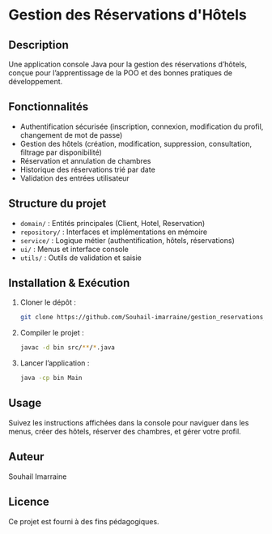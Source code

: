 # Gestion des Réservations d'Hôtels

## Description
Une application console Java pour la gestion des réservations d’hôtels, conçue pour l’apprentissage de la POO et des bonnes pratiques de développement.

## Fonctionnalités
- Authentification sécurisée (inscription, connexion, modification du profil, changement de mot de passe)
- Gestion des hôtels (création, modification, suppression, consultation, filtrage par disponibilité)
- Réservation et annulation de chambres
- Historique des réservations trié par date
- Validation des entrées utilisateur

## Structure du projet
- `domain/` : Entités principales (Client, Hotel, Reservation)
- `repository/` : Interfaces et implémentations en mémoire
- `service/` : Logique métier (authentification, hôtels, réservations)
- `ui/` : Menus et interface console
- `utils/` : Outils de validation et saisie

## Installation & Exécution
1. Cloner le dépôt :
	```bash
	git clone https://github.com/Souhail-imarraine/gestion_reservations_hotels.git
	```
2. Compiler le projet :
	```bash
	javac -d bin src/**/*.java
	```
3. Lancer l’application :
	```bash
	java -cp bin Main
	```

## Usage
Suivez les instructions affichées dans la console pour naviguer dans les menus, créer des hôtels, réserver des chambres, et gérer votre profil.

## Auteur
Souhail Imarraine

## Licence
Ce projet est fourni à des fins pédagogiques.
